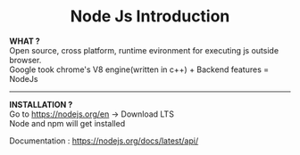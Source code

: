 # <center> Node Js Introduction

**WHAT ?**  
Open source, cross platform, runtime evironment for executing js outside browser.  
Google took chrome's V8 engine(written in c++) + Backend features = NodeJs

---
**INSTALLATION ?**  
Go to https://nodejs.org/en -> Download LTS  
Node and npm will get installed

Documentation : https://nodejs.org/docs/latest/api/

